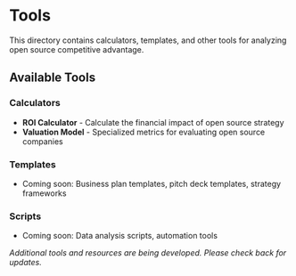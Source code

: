 # Tools

This directory contains calculators, templates, and other tools for analyzing open source competitive advantage.

## Available Tools

### Calculators
- **ROI Calculator** - Calculate the financial impact of open source strategy
- **Valuation Model** - Specialized metrics for evaluating open source companies

### Templates
- Coming soon: Business plan templates, pitch deck templates, strategy frameworks

### Scripts
- Coming soon: Data analysis scripts, automation tools

*Additional tools and resources are being developed. Please check back for updates.*